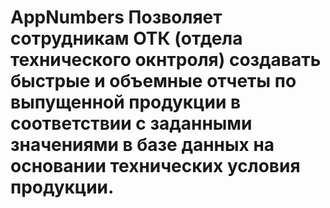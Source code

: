 # AppNumbers Позволяет сотрудникам ОТК (отдела технического окнтроля) создавать быстрые и объемные отчеты по выпущенной продукции в соответствии с заданными значениями в базе данных на основании технических условия продукции.
